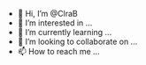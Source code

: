 - 👋 Hi, I’m @ClraB
- 👀 I’m interested in ...
- 🌱 I’m currently learning ...
- 💞️ I’m looking to collaborate on ...
- 📫 How to reach me ...

<!---
ClraB/ClraB is a ✨ special ✨ repository because its `README.md` (this file) appears on your GitHub profile.
You can click the Preview link to take a look at your changes.
--->
